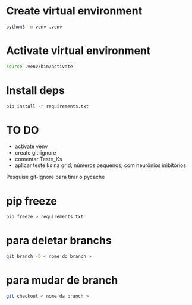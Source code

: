 
# Create virtual environment

```sh
python3 -m venv .venv
```

# Activate virtual environment

```sh
source .venv/bin/activate
```

# Install deps

```sh
pip install -r requirements.txt
```

# TO DO
- activate venv
- create git-ignore
- comentar Teste_Ks
- aplicar teste ks na grid, números pequenos, com neurônios inibitórios

Pesquise git-ignore para tirar o pycache

# pip freeze

```sh
pip freeze > requirements.txt
```

# para deletar branchs

```sh
git branch -D < nome do branch >
```

# para mudar de branch

```sh
git checkout < nome da branch >

```